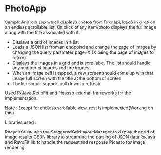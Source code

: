 # PhotoApp
Sample Android app which displays photos from Flikr api, loads in girds on an endless scrollable list. On click of any item/photo displays the full image along with the title associated with it.

* Displays a grid of Images in a list
* Loads a JSON list from an endpoind and change the page of images by changing the query parameter page=X (X being the page of images to return)
* Displays the images in a grid and is scrollable. The list should handle any number of images and the images.
* When an image cell is tapped, a new screen should come up with that image full screen with the title at the bottom of screen
* The list should support pull down to refresh

Used RxJava,RetroFit and Picasso external frameworks for the implementation.

Note : Except for endless scrollable view, rest is implemented(Working on this)

Libraries used :

RecyclerView with the StaggeredGridLayoutManager to display the grid of image results
GSON library to streamline the parsing of JSON data
RxJava and RetroFit lib to handle the request and response
Picasso for image rendering.
